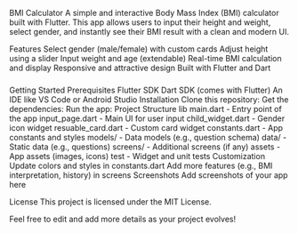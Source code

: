 BMI Calculator
A simple and interactive Body Mass Index (BMI) calculator built with Flutter. This app allows users to input their height and weight, select gender, and instantly see their BMI result with a clean and modern UI.

Features
Select gender (male/female) with custom cards
Adjust height using a slider
Input weight and age (extendable)
Real-time BMI calculation and display
Responsive and attractive design
Built with Flutter and Dart

#####

Getting Started
Prerequisites
Flutter SDK
Dart SDK (comes with Flutter)
An IDE like VS Code or Android Studio
Installation
Clone this repository:
Get the dependencies:
Run the app:
Project Structure
lib
main.dart - Entry point of the app
input_page.dart - Main UI for user input
child_widget.dart - Gender icon widget
resuable_card.dart - Custom card widget
constants.dart - App constants and styles
models/ - Data models (e.g., question schema)
data/ - Static data (e.g., questions)
screens/ - Additional screens (if any)
assets - App assets (images, icons)
test - Widget and unit tests
Customization
Update colors and styles in constants.dart
Add more features (e.g., BMI interpretation, history) in screens
Screenshots
Add screenshots of your app here

License
This project is licensed under the MIT License.

Feel free to edit and add more details as your project evolves!

